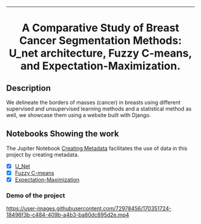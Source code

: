  ---

<div align="center">    
 

# A Comparative Study of Breast Cancer Segmentation Methods: U_net architecture, Fuzzy C-means, and Expectation-Maximization.


<!--  
Conference   
-->   
</div>
 
## Description   
We delineate the borders of masses (cancer) in breasts using different supervised and unsupervised learning methods and a statistical method as well, we showcase them using a website built with Django.

## Notebooks Showing the work

The Jupiter Notebook [Creating Metadata](https://github.com/ynes99/mammogram_segmentation/blob/master/managing%20the%20data.ipynb) facilitates the use of data in this project by creating metadata.  
 - [x] [U_Net](https://github.com/ynes99/mammogram_segmentation/blob/master/U_net.ipynb)
 - [x] [Fuzzy C-means](https://github.com/ynes99/mammogram_segmentation/blob/master/FCM%20algorithm.ipynb)
 - [x] [Expectation-Maximization](https://github.com/ynes99/mammogram_segmentation/blob/master/EM%20algorithm.ipynb)

### Demo of the project

https://user-images.githubusercontent.com/72978456/170351724-18496f3b-c484-409b-a4b3-ba80dc895d2e.mp4

